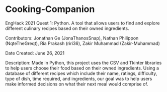 # Cooking-Companion
EngHack 2021 Quest 1: Python. A tool that allows users to find and explore different culinary recipes based on their owned ingredients. 

Contributors: Jonathan Ge (JonaThanosSnap), Nathan Philippon (NqteTheGreqt), Ria Prakash (riri36), Zakir Muhammad (Zakir-Muhammad) 

Date Created: June 26, 2021

Description: Made in Python, this project uses the CSV and Tkinter libraries to help users choose their food based on their owned ingredients. Using a database of different recipes which include their name, ratings, difficulty, type of dish, time required, and ingredients, our goal was to help users make informed decisions on what their next meal would comprise of.
